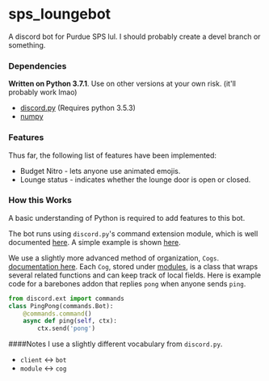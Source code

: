 # sps_loungebot

A discord bot for Purdue SPS lul. I should probably create a devel branch or something.

### Dependencies

**Written on Python 3.7.1**. Use on other versions at your own risk. (it'll probably work lmao)

* [discord.py](https://github.com/Rapptz/discord.py) (Requires python 3.5.3)
* [numpy](https://www.numpy.org/)

### Features
Thus far, the following list of features have been implemented:

* Budget Nitro - lets anyone use animated emojis.
* Lounge status - indicates whether the lounge door is open or closed.


### How this Works
A basic understanding of Python is required to add features to this bot.

The bot runs using `discord.py`'s command extension module, which is well documented [here](https://discordpy.readthedocs.io/en/rewrite/ext/commands/api.html).
A simple example is shown [here](https://github.com/Rapptz/discord.py#bot-example).

We use a slightly more advanced method of organization, `Cogs`. [documentation here](https://github.com/Rapptz/discord.py#bot-example).
Each `Cog`, stored under [modules](modules/), is a class that wraps several related functions and can keep track of local fields.
Here is example code for a barebones addon that replies `pong` when anyone sends `ping`.

```python
from discord.ext import commands
class PingPong(commands.Bot):
    @commands.command()
    async def ping(self, ctx):
        ctx.send('pong')
```


####Notes
I use a slightly different vocabulary from `discord.py`.
* `client` <-> `bot`
* `module` <-> `cog`